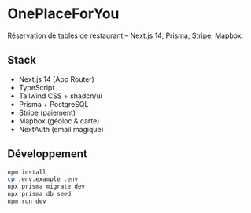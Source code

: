 # OnePlaceForYou
Réservation de tables de restaurant – Next.js 14, Prisma, Stripe, Mapbox.

## Stack
- Next.js 14 (App Router)
- TypeScript
- Tailwind CSS + shadcn/ui
- Prisma + PostgreSQL
- Stripe (paiement)
- Mapbox (géoloc & carte)
- NextAuth (email magique)

## Développement
```bash
npm install
cp .env.example .env
npx prisma migrate dev
npx prisma db seed
npm run dev
